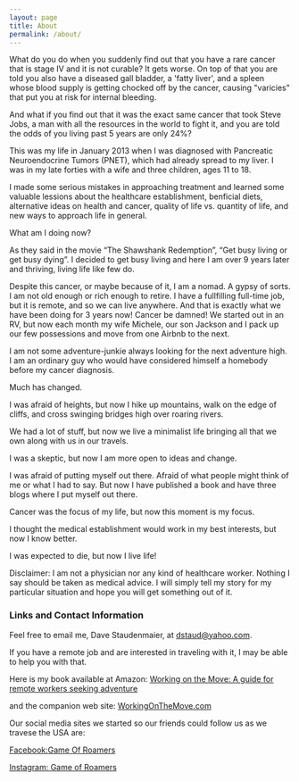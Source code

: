 ```yaml
---
layout: page
title: About
permalink: /about/
---
```


What do you do when you suddenly find out that you have a rare cancer that is stage IV and it is not curable?  It gets worse.  On top of that you are told you also have a diseased gall bladder, a 'fatty liver', and a spleen whose blood supply is getting chocked off by the cancer, causing "varicies" that put you at risk for internal bleeding.  

And what if you find out that it was the exact same cancer that took Steve Jobs, a man with all the resources in the world to fight it, and you are told the odds of you living past 5 years are only 24%?   

This was my life in January 2013 when I was diagnosed with Pancreatic Neuroendocrine Tumors (PNET), which had already spread to my liver.  I was in my late forties with a wife and three children, ages 11 to 18. 

I made some serious mistakes in approaching treatment and learned some valuable lessions about the healthcare establishment, benficial diets, alternative ideas on health and cancer, quality of life vs. quantity of life, and new ways to approach life in general.

What am I doing now? 

As they said in the movie “The Shawshank Redemption”, “Get busy living or get busy dying”. I decided to get busy living and here I am over 9 years later and thriving, living life like few do. 

Despite this cancer, or maybe because of it, I am a nomad.   A gypsy of sorts.  I am not old enough or rich enough to retire.   I have a fullfilling full-time job, but it is remote, and so we can live anywhere.  And that is exactly what we have been doing for 3 years now!  Cancer be damned!  We started out in an RV, but now each month my wife Michele, our son Jackson and I pack up our few possessions and move from one Airbnb to the next.   

I am not some adventure-junkie always looking for the next adventure high.  I am an ordinary guy who would have considered himself a homebody before my cancer diagnosis.   

Much has changed.

I was afraid of heights, but now I hike up mountains, walk on the edge of cliffs, and cross swinging bridges high over roaring rivers.

We had a lot of stuff, but now we live a minimalist life bringing all that we own along with us in our travels.

I was a skeptic, but now I am more open to ideas and change.

I was afraid of putting myself out there.  Afraid of what people might think of me or what I had to say.  But now I have published a book and have three blogs where I put myself out there.

Cancer was the focus of my life, but now this moment is my focus.

I thought the medical establishment would work in my best interests, but now I know better.

I was expected to die, but now I live life!

Disclaimer: I am not a physician nor any kind of healthcare worker.  Nothing I say should be taken as medical advice.   I will simply tell my story for my particular situation and hope you will get something out of it. 

### Links and Contact Information

Feel free to email me, Dave Staudenmaier, at [dstaud@yahoo.com](mailto:dstaud@yahoo.com).

If you have a remote job and are interested in traveling with it, I may be able to help you with that.  

Here is my book available at Amazon: [Working on the Move: A guide for remote workers seeking adventure](https://www.amazon.com/dp/B09MGD3X8F/ref=cm_sw_em_r_mt_dp_TSSVQ5NJMK0QWB1GNCR4)

and the companion web site: [WorkingOnTheMove.com](https://workingonthemove.com)

Our social media sites we started so our friends could follow us as we travese the USA are:

[Facebook:Game Of Roamers](https://facebook.com/gameofroamers)

[Instagram: Game of Roamers](https://instagram.com/gameofroamers)
